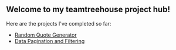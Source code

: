 ## Welcome to my teamtreehouse project hub!

Here are the projects I've completed so far:
- [Random Quote Generator](http://www.khaledadad.com/treehouse/a_random_quote_generator-v1/) 
- [Data Pagination and Filtering](https://www.khaledadad.com/treehouse/data-pagination-and-filtering-v1/) 
